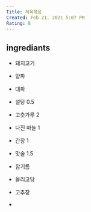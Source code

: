 ```yaml
---
Title: 제육볶음
Created: Feb 21, 2021 5:07 PM
Rating: 8
---
```


## ingrediants

- 돼지고기
- 양파
- 대파

- 설탕 0.5
- 고춧가루 2
- 다진 마늘 1
- 간장 1
- 맛술 1.5
- 참기름
- 올리고당
- 고추장
-